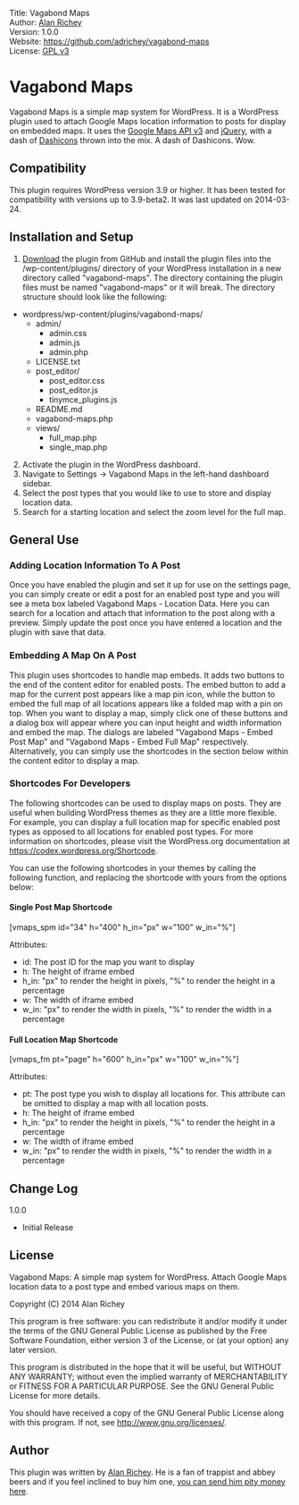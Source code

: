 Title: Vagabond Maps  
Author: [Alan Richey][1]  
Version: 1.0.0  
Website: https://github.com/adrichey/vagabond-maps  
License: [GPL v3][3]

# Vagabond Maps

Vagabond Maps is a simple map system for WordPress.  It is a WordPress plugin used to attach Google Maps location information to posts for display on embedded maps.  It uses the [Google Maps API v3][4] and [jQuery][5], with a dash of [Dashicons][6] thrown into the mix.  A dash of Dashicons.  Wow.

## Compatibility

This plugin requires WordPress version 3.9 or higher.  It has been tested for compatibility with versions up to 3.9-beta2.  It was last updated on 2014-03-24.

## Installation and Setup

1. [Download][2] the plugin from GitHub and install the plugin files into the /wp-content/plugins/ directory of your WordPress installation in a new directory called "vagabond-maps".  The directory containing the plugin files must be named "vagabond-maps" or it will break.  The directory structure should look like the following:  

  * wordpress/wp-content/plugins/vagabond-maps/  
    * admin/  
        * admin.css  
        * admin.js  
        * admin.php  
    * LICENSE.txt  
    * post_editor/  
        * post_editor.css  
        * post_editor.js  
        * tinymce_plugins.js  
    * README.md  
    * vagabond-maps.php  
    * views/  
        * full_map.php  
        * single_map.php

2. Activate the plugin in the WordPress dashboard.
3. Navigate to Settings -> Vagabond Maps in the left-hand dashboard sidebar.
4. Select the post types that you would like to use to store and display location data.
5. Search for a starting location and select the zoom level for the full map.

## General Use

### Adding Location Information To A Post

Once you have enabled the plugin and set it up for use on the settings page, you can simply create or edit a post for an enabled post type and you will see a meta box labeled Vagabond Maps - Location Data.  Here you can search for a location and attach that information to the post along with a preview.  Simply update the post once you have entered a location and the plugin with save that data.

### Embedding A Map On A Post

This plugin uses shortcodes to handle map embeds.  It adds two buttons to the end of the content editor for enabled posts.  The embed button to add a map for the current post appears like a map pin icon, while the button to embed the full map of all locations appears like a folded map with a pin on top.  When you want to display a map, simply click one of these buttons and a dialog box will appear where you can input height and width information and embed the map.  The dialogs are labeled "Vagabond Maps - Embed Post Map" and "Vagabond Maps - Embed Full Map" respectively.  Alternatively, you can simply use the shortcodes in the section below within the content editor to display a map.

### Shortcodes For Developers

The following shortcodes can be used to display maps on posts.  They are useful when building WordPress themes as they are a little more flexible.  For example, you can display a full location map for specific enabled post types as opposed to all locations for enabled post types.  For more information on shortcodes, please visit the WordPress.org documentation at https://codex.wordpress.org/Shortcode.

You can use the following shortcodes in your themes by calling the following function, and replacing the shortcode with yours from the options below:

<?php echo do_shortcode('[vmaps_spm id="34" h="400" h_in="px" w="100" w_in="%"]'); ?>

#### Single Post Map Shortcode

[vmaps_spm id="34" h="400" h_in="px" w="100" w_in="%"]

Attributes:

* id: The post ID for the map you want to display
* h: The height of iframe embed
* h_in: "px" to render the height in pixels, "%" to render the height in a percentage
* w: The width of iframe embed
* w_in: "px" to render the width in pixels, "%" to render the width in a percentage

#### Full Location Map Shortcode

[vmaps_fm pt="page" h="600" h_in="px" w="100" w_in="%"]

Attributes:

* pt: The post type you wish to display all locations for.  This attribute can be omitted to display a map with all location posts.
* h: The height of iframe embed
* h_in: "px" to render the height in pixels, "%" to render the height in a percentage
* w: The width of iframe embed
* w_in: "px" to render the width in pixels, "%" to render the width in a percentage

## Change Log

1.0.0

* Initial Release

## License

Vagabond Maps: A simple map system for WordPress.  Attach Google Maps location data to a post type and embed various maps on them.

Copyright (C) 2014 Alan Richey

This program is free software: you can redistribute it and/or modify it under the terms of the GNU General Public License as published by the Free Software Foundation, either version 3 of the License, or (at your option) any later version.

This program is distributed in the hope that it will be useful, but WITHOUT ANY WARRANTY; without even the implied warranty of MERCHANTABILITY or FITNESS FOR A PARTICULAR PURPOSE.  See the GNU General Public License for more details.

You should have received a copy of the GNU General Public License along with this program.  If not, see http://www.gnu.org/licenses/.

## Author

This plugin was written by [Alan Richey][1].  He is a fan of trappist and abbey beers and if you feel inclined to buy him one, [you can send him pity money here][7].

 [1]: http://alanrichey.net
 [2]: https://github.com/adrichey/vagabond-maps/archive/master.zip
 [3]: http://www.gnu.org/licenses/gpl-3.0.html
 [4]: https://developers.google.com/maps/documentation/javascript/
 [5]: http://jquery.com/
 [6]: https://github.com/melchoyce/dashicons
 [7]: https://www.paypal.com/cgi-bin/webscr?cmd=_donations&business=FVZSZ32KTTBD6&lc=US&item_name=Vagabond%20Maps&item_number=alanrichey%2enet%2dvagabond%2dmaps&currency_code=USD&bn=PP%2dDonationsBF%3abtn_donate_SM%2egif%3aNonHostedGuest